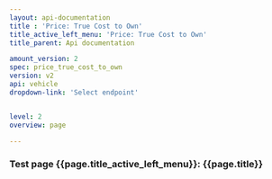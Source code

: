```yaml
---
layout: api-documentation
title : 'Price: True Cost to Own'
title_active_left_menu: 'Price: True Cost to Own'
title_parent: Api documentation

amount_version: 2
spec: price_true_cost_to_own
version: v2
api: vehicle
dropdown-link: 'Select endpoint'


level: 2
overview: page

---
```



### Test page {{page.title_active_left_menu}}: {{page.title}}


